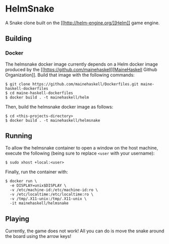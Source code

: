 # HelmSnake
A Snake clone built on the [[http://helm-engine.org/][Helm]] game engine.

## Building

### Docker
The helmsnake docker image currently depends on a Helm docker image produced
by the [[https://github.com/mainehaskell][MaineHaskell Github Organization]].
Build that image with the following commands:

    $ git clone https://github.com/mainehaskell/Dockerfiles.git maine-haskell-dockerfiles
    $ cd maine-haskell-dockerfiles
    $ docker build . -t mainehaskell/helm

Then, build the helmsnake docker image as follows:

    $ cd <this-projects-directory>
    $ docker build . -t mainehaskell/helmsnake

## Running
To allow the helmsnake container to open a window on the host machine, execute
the following (being sure to replace `<user` with your username):

    $ sudo xhost +local:<user>

Finally, run the container with:

    $ docker run \
      -e DISPLAY=unix$DISPLAY \
      -v /etc/machine-id:/etc/machine-id:ro \
      -v /etc/localtime:/etc/localtime:ro \
      -v /tmp/.X11-unix:/tmp/.X11-unix \
      -it mainehaskell/helmsnake

## Playing
Currently, the game does not work!  All you can do is move the snake around the
board using the arrow keys!
